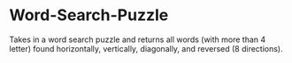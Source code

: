 # Word-Search-Puzzle

Takes in a word search puzzle and returns all words (with more than 4 letter) found horizontally, vertically, diagonally, and reversed (8 directions).
